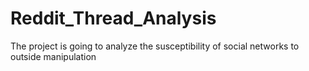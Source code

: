 # Reddit_Thread_Analysis
The project is going to analyze the susceptibility of social networks to outside manipulation
